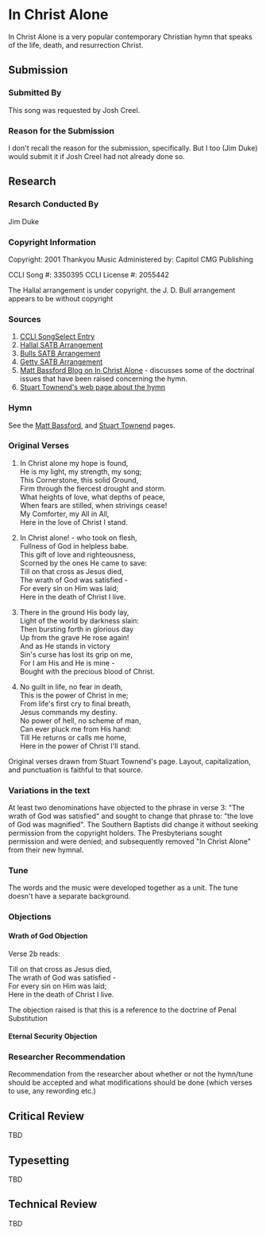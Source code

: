 # In Christ Alone
In Christ Alone is a very popular contemporary Christian hymn that speaks of the life, death, and resurrection Christ.

## Submission

### Submitted By

This song was requested by Josh Creel.

### Reason for the Submission

I don't recall the reason for the submission, specifically.  But I too (Jim Duke) would submit it if Josh Creel had not already done so.

## Research

### Resarch Conducted By

Jim Duke

### Copyright Information

Copyright: 2001 Thankyou Music
Administered by: Capitol CMG Publishing

CCLI Song #: 3350395
CCLI License #: 2055442

The Hallal arrangement is under copyright.
the J. D. Bull arrangement appears to be without copyright

### Sources

1. [CCLI SongSelect Entry](https://songselect.ccli.com/songs/3350395/in-christ-alone)
2. [Hallal SATB Arrangement](http://hallalworship.com/hallalserver/Ascent/In%20Christ%20Alone%20(SATB).pdf)
3. [Bulls SATB Arrangement](Sources/In_Christ_Alone_Bulls_Arrangement.pdf)
4. [Getty SATB Arrangement](Sources/354_in_christ_alone_hymnal.pdf)
5. [Matt Bassford Blog on In Christ Alone](https://hisexcellentword.blogspot.com/2016/09/in-christ-alone-and-doctrine-in-hymns.html) - discusses some of the doctrinal issues that have been raised concerning the hymn.
6. [Stuart Townend's web page about the hymn](http://www.stuarttownend.co.uk/song/in-christ-alone/)

### Hymn

See the [Matt Bassford](https://hisexcellentword.blogspot.com/2016/09/in-christ-alone-and-doctrine-in-hymns.html), and [Stuart Townend](http://www.stuarttownend.co.uk/song/in-christ-alone/) pages.

### Original Verses

1. In Christ alone my hope is found,  
   He is my light, my strength, my song;  
   This Cornerstone, this solid Ground,  
   Firm through the fiercest drought and storm.  
   What heights of love, what depths of peace,    
   When fears are stilled, when strivings cease!  
   My Comforter, my All in All,  
   Here in the love of Christ I stand.

2. In Christ alone! - who took on flesh,  
   Fullness of God in helpless babe.  
   This gift of love and righteousness,  
   Scorned by the ones He came to save:  
   Till on that cross as Jesus died,  
   The wrath of God was satisfied -  
   For every sin on Him was laid;  
   Here in the death of Christ I live.

3. There in the ground His body lay,  
   Light of the world by darkness slain:  
   Then bursting forth in glorious day  
   Up from the grave He rose again!  
   And as He stands in victory  
   Sin's curse has lost its grip on me,  
   For I am His and He is mine -  
   Bought with the precious blood of Christ.

4. No guilt in life, no fear in death,  
   This is the power of Christ in me;  
   From life's first cry to final breath,  
   Jesus commands my destiny.  
   No power of hell, no scheme of man,  
   Can ever pluck me from His hand:  
   Till He returns or calls me home,  
   Here in the power of Christ I'll stand.

Original verses drawn from Stuart Townend's page.  Layout, capitalization, and punctuation is faithful to that source.

### Variations in the text

At least two denominations have objected to the phrase in verse 3: "The wrath of God was satisfied" and sought to change that phrase to: "the love of God was magnified".  The Southern Baptists did change it without seeking permission from the copyright holders.  The Presbyterians sought permission and were denied; and subsequently removed "In Christ Alone" from their new hymnal.

### Tune

The words and the music were developed together as a unit.  The tune doesn't have a separate background.

### Objections

#### Wrath of God Objection

Verse 2b reads:

   Till on that cross as Jesus died,  
   The wrath of God was satisfied -  
   For every sin on Him was laid;  
   Here in the death of Christ I live.

The objection raised is that this is a reference to the doctrine of Penal Substitution

#### Eternal Security Objection


### Researcher Recommendation

Recommendation from the researcher about whether or not the hymn/tune should be accepted
and what modifications should be done (which verses to use, any rewording etc.)

## Critical Review

TBD

## Typesetting

TBD

## Technical Review

TBD